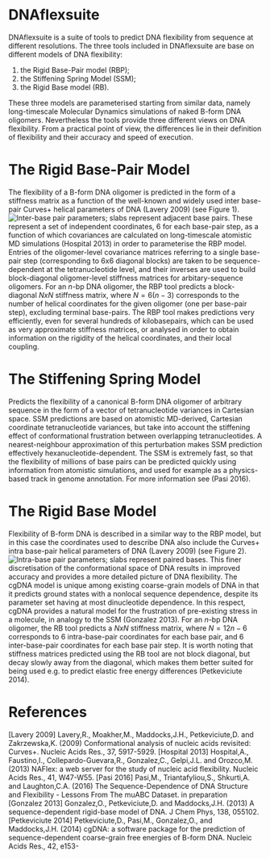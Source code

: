 # DNAflexsuite

DNAflexsuite is a suite of tools to predict DNA flexibility from sequence at different resolutions.
The three tools included in DNAflexsuite are base on different models of DNA flexibility:

1. the Rigid Base-Pair model (RBP);
2. the Stiffening Spring Model (SSM);
3. the Rigid Base model (RB).

These three models are parameterised starting from similar data, namely long-timescale Molecular Dynamics simulations of naked B-form DNA oligomers.
Nevertheless the tools provide three different views on DNA flexibility.  From a practical point of view, the differences lie in their definition of flexibility and their accuracy and speed of execution.

# The Rigid Base-Pair Model
The flexibility of a B-form DNA oligomer is predicted in the form of a stiffness matrix as a function of the well-known and widely used inter base-pair Curves+ helical parameters of DNA (Lavery 2009) (see Figure 1).
![Inter-base pair parameters; slabs represent adjacent base pairs.](http://localhost/MuG_FlexBrowser/images/helicalParamsBPS.png "Inter-base pair parameters; slabs represent adjacent base pairs.. Image courtesy of Curves+.")
These represent a set of independent coordinates, 6 for each base-pair step, as a function of which covariances are calculated on long-timescale atomistic MD simulations (Hospital 2013) in order to parameterise the RBP model. Entries of the oligomer-level covariance matrices referring to a single base-pair step (corresponding to 6x6 diagonal blocks) are taken to be  sequence-dependent at the tetranucleotide level, and their inverses are used to build block-diagonal oligomer-level stiffness matrices for arbitary-sequence oligomers. For an $n$-bp DNA oligomer, the RBP tool predicts a block-diagonal $NxN$ stiffness matrix, where $N=6(n-3)$ corresponds to the number of helical coordinates for the given oligomer (one per base-pair step), excluding terminal base-pairs. The RBP tool makes predictions very efficiently, even for several hundreds of kilobasepairs, which can be used as very approximate stiffness matrices, or analysed in order to obtain information on the rigidity of the helical coordinates, and their local coupling.

# The Stiffening Spring Model
Predicts the flexibility of a canonical B-form DNA oligomer of arbitrary sequence in the form of a vector of tetranucleotide variances in Cartesian space. SSM predictions are based on atomistic MD-derived, Cartesian coordinate tetranucleotide variances, but take into account the stiffening effect of conformational frustration between overlapping tetranucleotides. A nearest-neighbour approximation of this perturbation makes SSM prediction effectively hexanucleotide-dependent. The SSM is extremely fast, so that the flexibility of millions of base pairs can be predicted quickly using information from atomistic simulations, and used for example as a physics-based track in genome annotation. For more information see (Pasi 2016). 

# The Rigid Base Model
Flexibility of B-form DNA is described in a similar way to the RBP model, but in this case the coordinates used to describe DNA also include the Curves+ intra base-pair helical parameters of DNA (Lavery 2009) (see Figure 2).
![Intra-base pair parameters; slabs represent paired bases.](helicalParamsBP.png "Intra-base pair parameters; slabs represent paired bases. Image courtesy of Curves+.")
This finer discretisation of the conformational space of DNA results in improved accuracy and provides a more detailed picture of DNA flexibility. The cgDNA model is unique among existing coarse-grain models of DNA in that it predicts ground states with a nonlocal sequence dependence, despite its parameter set having at most dinucleotide dependence. In this respect, cgDNA provides a natural model for the frustration of pre-existing stress in a molecule, in analogy to the SSM (Gonzalez 2013). For an $n$-bp DNA oligomer, the RB tool predicts a $NxN$ stiffness matrix, where $N=12n-6$ corresponds to 6 intra-base-pair coordinates for each base pair, and 6 inter-base-pair coordinates for each base pair step. It is worth noting that stiffness matrices predicted using the RB tool are not block diagonal, but decay slowly away from the diagonal, which makes them better suited for being used e.g. to predict elastic free energy differences (Petkeviciute 2014). 

# References
[Lavery 2009] Lavery,R., Moakher,M., Maddocks,J.H., Petkeviciute,D.  and
Zakrzewska,K. (2009) Conformational analysis of nucleic acids
revisited: Curves+.  Nucleic Acids Res., 37, 5917-5929.
[Hospital 2013] Hospital,A., Faustino,I., Collepardo-Guevara,R., Gonzalez,C.,
Gelpi,J.L. and Orozco,M. (2013) NAFlex: a web server for the study of
nucleic acid flexibility. Nucleic Acids Res., 41, W47-W55.
[Pasi 2016] Pasi,M., Triantafyliou,S., Shkurti,A. and Laughton,C.A. (2016) The
Sequence-Dependence of DNA Structure and Flexibility - Lessons From
The muABC Dataset. in preparation
[Gonzalez 2013] Gonzalez,O., Petkeviciute,D.  and Maddocks,J.H.  (2013) A
sequence-dependent rigid-base model of DNA. J Chem Phys, 138, 055102.
[Petkeviciute 2014] Petkeviciute,D., Pasi,M., Gonzalez,O., and Maddocks,J.H. (2014)
cgDNA: a software package for the prediction of sequence-dependent
coarse-grain free energies of B-form DNA. Nucleic Acids Res., 42, e153-

